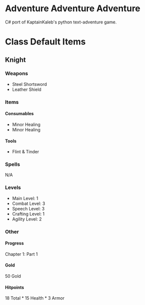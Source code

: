 # Adventure Adventure Adventure
C# port of KaptainKaleb's python text-adventure game.

# Class Default Items
## Knight
### Weapons
* Steel Shortsword
* Leather Shield

### Items
#### Consumables
* Minor Healing
* Minor Healing

#### Tools
* Flint & Tinder

### Spells
N/A

### Levels
* Main Level: 1
* Combat Level: 3
* Speech Level: 3
* Crafting Level: 1
* Agility Level: 2

### Other
#### Progress
Chapter 1: Part 1

#### Gold
50 Gold

#### Hitpoints
18 Total
	* 15 Health
	* 3 Armor